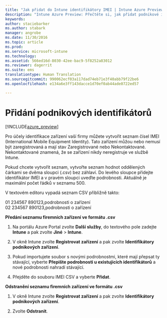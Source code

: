 ```yaml
---
title: "Jak přidat do Intune identifikátory IMEI | Intune Azure Preview | Dokumentace Microsoftu"
description: "Intune Azure Preview: Přečtěte si, jak přidat podnikové identifikátory (kódy IMEI) do Microsoft Intune. "
keywords: 
author: staciebarker
ms.author: stabark
manager: angrobe
ms.date: 11/30/2016
ms.topic: article
ms.prod: 
ms.service: microsoft-intune
ms.technology: 
ms.assetid: 566ed16d-8030-42ee-bac9-5f8252a83012
ms.reviewer: dagerrit
ms.suite: ems
translationtype: Human Translation
ms.sourcegitcommit: 990062ecf03a117dad74eb71e3f40abb79f22be6
ms.openlocfilehash: e134a6e3ff143dacce1d70ef0ab44ade0722ed57

---
```


# <a name="add-corporate-identifiers"></a>Přidání podnikových identifikátorů

[!INCLUDE[azure_preview](../includes/azure_preview.md)]

Pro účely identifikace zařízení vaší firmy můžete vytvořit seznam čísel IMEI (International Mobile Equipment Identity). Tato zařízení můžou nebo nemusí být zaregistrovaná a mají stav Zaregistrované nebo Nekontaktované. Nekontaktované znamená, že se zařízení nikdy neregistruje ve službě Intune.

Pokud chcete vytvořit seznam, vytvořte seznam hodnot oddělených čárkami se dvěma sloupci (.csv) bez záhlaví. Do levého sloupce přidejte identifikátor IMEI a v pravém sloupci uveďte podrobnosti. Aktuálně je maximální počet řádků v seznamu 500.

V textovém editoru vypadá seznam CSV přibližně takto:

01 234567 890123,podrobnosti o zařízení</br>
02 234567 890123,podrobnosti o zařízení

**Předání seznamu firemních zařízení ve formátu .csv**

1. Na portálu Azure Portal zvolte **Další služby**, do textového pole zadejte **Intune** a pak zvolte **Jiné** > **Intune**.

2. V okně Intune zvolte **Registrovat zařízení** a pak zvolte **Identifikátory podnikových zařízení**.

3. Pokud importujete soubor s novými podrobnostmi, které mají přepsat ty stávající, vyberte **Přepište podrobnosti u existujících identifikátorů** a nové podrobnosti nahradí stávající.

4. Přejděte do souboru IMEI CSV a vyberte **Přidat**.

**Odstranění seznamu firemních zařízení ve formátu .csv**

1. V okně Intune zvolte **Registrovat zařízení** a pak zvolte **Identifikátory podnikových zařízení**.

2. Zvolte **Odstranit**.



<!--HONumber=Feb17_HO1-->


